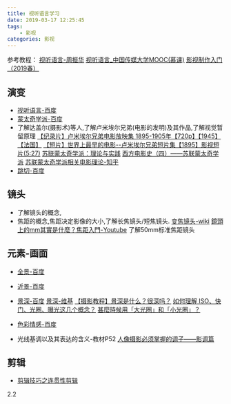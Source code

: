 ```yaml
---
title: 视听语言学习
date: 2019-03-17 12:25:45
tags:
    - 影视
categories: 影视
---
```


参考教程：
[视听语言-周振华](https://book.douban.com/subject/24745236/)
[视听语言_中国传媒大学MOOC(慕课)](https://www.bilibili.com/video/av53425076/?p=2)
[影视制作入门（2019春）](http://www.xuetangx.com/courses/course-v1:TsinghuaX+40670702X+2019_T1/about)
<!-- more -->

## 演变
* [视听语言-百度](https://baike.baidu.com/item/视听语言/9745522)
* [蒙太奇学派-百度](https://baike.baidu.com/item/蒙太奇学派/1201994)
* 了解达盖尔(摄影术)等人,了解卢米埃尔兄弟(电影的发明)及其作品,了解视觉暂留原理
  [【纪录片】卢米埃尔兄弟电影放映集 1895-1905年【720p】【1945】【法国】](https://www.bilibili.com/video/av23515162?from=search&seid=3879203695253451246)
  [【短片】世界上最早的电影--卢米埃尔兄弟短片集【1895】影视短片(5:27)](https://www.bilibili.com/video/av5623417?from=search&seid=3879203695253451246)
[苏联蒙太奇学派：理论与实践](https://site.douban.com/178720/widget/notes/14529557/note/526683904/)
[西方电影史（四）——苏联蒙太奇学派](http://blog.renren.com/share/321378106/15840066491)
[苏联蒙太奇学派相关电影理论-知乎](https://zhuanlan.zhihu.com/p/53483247)
* [跳切-百度](https://baike.baidu.com/item/跳切)

## 镜头
* 了解镜头的概念,
* 焦距的概念,焦距决定影像的大小,了解长焦镜头/短焦镜头.
  [变焦镜头-wiki](https://zh.wikipedia.org/wiki/%E5%8F%98%E7%84%A6%E9%95%9C%E5%A4%B4)
  [鏡頭上的mm其實是什麼？焦距入門-Youtube](https://www.youtube.com/watch?v=Kv3kLSTEdwg)
  了解50mm标准焦距镜头

## 元素-画面
* [全景-百度](https://baike.baidu.com/item/全景/18779668#viewPageContent)
* [近景-百度](https://baike.baidu.com/item/近景)
* [景深-百度](https://baike.baidu.com/item/景深/82317)
[景深-维基](https://zh.wikipedia.org/zh/景深)
[【摄影教程】景深是什么？很深吗？](https://www.youtube.com/watch?v=wpuQzNcpxUA)
[如何理解 ISO、快门、光圈、曝光这几个概念？](https://www.zhihu.com/question/21427664)
[甚麼時候用「大光圈」和「小光圈」？](https://www.fotobeginner.com/8741/large-small-aperture/)

* [色彩情感-百度](https://baike.baidu.com/item/色彩情感)
* 光线基调以及其表达的含义-教材P52
[人像摄影必须掌握的调子——影调篇](https://www.jianshu.com/p/823e5a773579)

## 剪辑
* [剪辑技巧之连贯性剪辑](https://www.douban.com/note/350744655/)

2.2